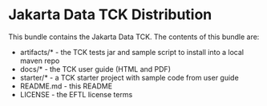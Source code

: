 # Jakarta Data TCK Distribution

This bundle contains the Jakarta Data TCK. The contents of this bundle are:
- artifacts/* - the TCK tests jar and sample script to install into a local maven repo
- docs/*      - the TCK user guide (HTML and PDF)
- starter/*   - a TCK starter project with sample code from user guide
- README.md   - this README
- LICENSE     - the EFTL license terms
